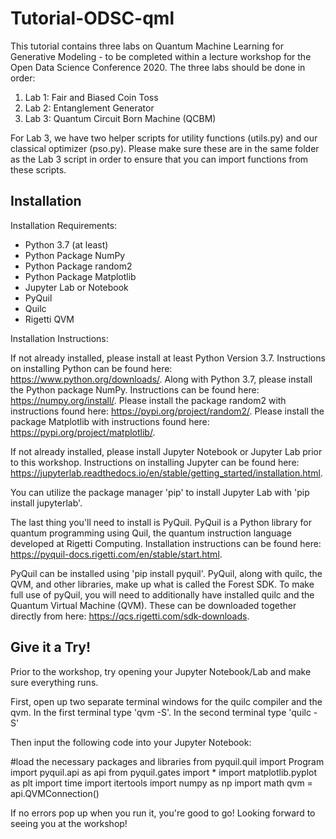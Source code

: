 # Tutorial-ODSC-qml

This tutorial contains three labs on Quantum Machine Learning for Generative Modeling - to be completed within a lecture workshop for the Open Data Science Conference 2020. The three labs should be done in order: 
1. Lab 1: Fair and Biased Coin Toss
2. Lab 2: Entanglement Generator 
3. Lab 3: Quantum Circuit Born Machine (QCBM) 

For Lab 3, we have two helper scripts for utility functions (utils.py) and our classical optimizer (pso.py). Please make sure these are in the same folder as the Lab 3 script in order to ensure that you can import functions from these scripts. 

## Installation 

Installation Requirements: 
- Python 3.7 (at least) 
- Python Package NumPy 
- Python Package random2
- Python Package Matplotlib 
- Jupyter Lab or Notebook 
- PyQuil 
- Quilc 
- Rigetti QVM 

Installation Instructions: 

If not already installed, please install at least Python Version 3.7. Instructions on installing Python can be found here: https://www.python.org/downloads/. Along with Python 3.7, please install the Python package NumPy. Instructions can be found here: https://numpy.org/install/. Please install the package random2 with instructions found here: https://pypi.org/project/random2/. Please install the package Matplotlib with instructions found here: https://pypi.org/project/matplotlib/. 

If not already installed, please install Jupyter Notebook or Jupyter Lab prior to this workshop. Instructions on installing Jupyter can be found here: https://jupyterlab.readthedocs.io/en/stable/getting_started/installation.html. 

You can utilize the package manager 'pip' to install Jupyter Lab with 'pip install jupyterlab'.

The last thing you'll need to install is PyQuil. PyQuil is a Python library for quantum programming using Quil, the quantum instruction language developed at Rigetti Computing. Installation instructions can be found here: https://pyquil-docs.rigetti.com/en/stable/start.html. 

PyQuil can be installed using 'pip install pyquil'. PyQuil, along with quilc, the QVM, and other libraries, make up what is called the Forest SDK. To make full use of pyQuil, you will need to additionally have installed quilc and the Quantum Virtual Machine (QVM). These can be downloaded together directly from here: https://qcs.rigetti.com/sdk-downloads. 

## Give it a Try!

Prior to the workshop, try opening your Jupyter Notebook/Lab and make sure everything runs. 

First, open up two separate terminal windows for the quilc compiler and the qvm. 
In the first terminal type 'qvm -S'.
In the second terminal type 'quilc -S'

Then input the following code into your Jupyter Notebook: 

#load the necessary packages and libraries
from pyquil.quil import Program
import pyquil.api as api
from pyquil.gates import *
import matplotlib.pyplot as plt
import time
import itertools
import numpy as np
import math
qvm = api.QVMConnection()  

If no errors pop up when you run it, you're good to go! Looking forward to seeing you at the workshop! 





